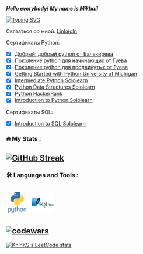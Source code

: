 ***Hello everybody! My name is Mikhail***

[![Typing SVG](https://readme-typing-svg.demolab.com?font=Fira+Code&pause=1000&width=435&lines=I+am+a+Python+developer)](https://git.io/typing-svg)

Связаться со мной:
[Linkedln](https://linkedin.com/in/iurinmikhail)

Сертификаты Python:
- [X] [Добрый, добрый python от Балакирева](https://stepik.org/cert/1712915)
- [X] [Поколение python для начинающих от Гуева](https://stepik.org/cert/1585195)
- [X] [Поколение python для продвинутых от Гуева](https://stepik.org/cert/1627241)
- [X] [Getting Started with Python University of Michigan](https://www.coursera.org/account/accomplishments/certificate/QV65R2U4XHD5)
- [X] [Intermediate Python Sololearn](https://www.sololearn.com/certificates/CT-IPMURTM9)
- [X] [Python Data Structures Sololearn](https://www.sololearn.com/certificates/CT-U0FYKAYB)
- [X] [Python HackerRank](https://www.hackerrank.com/certificates/f5fa3084d2fd)
- [X] [Introduction to Python Sololearn](https://www.sololearn.com/certificates/CC-DG7RZZND)

Сертификаты SQL:
- [X] [Introduction to SQL Sololearn](https://www.sololearn.com/certificates/CC-FK6EL8R3)

### :fire: My Stats :
[![GitHub Streak](http://github-readme-streak-stats.herokuapp.com?user=iurinmikhail&theme=dark&background=000000)](https://git.io/streak-stats)
---
### :hammer_and_wrench: Languages and Tools :
<img src="https://github.com/devicons/devicon/blob/master/icons/python/python-original-wordmark.svg" title="Python" alt="Python" width="60" height="60"/>&nbsp;
<img src="https://github.com/devicons/devicon/blob/master/icons/sqlite/sqlite-original-wordmark.svg" title="SQLite" alt="SQLite" width="60" height="60"/>&nbsp;
---
[![codewars](https://www.codewars.com/users/myuri001/badges/large)](https://www.codewars.com/users/myuri001)   
---
[![KnlnKS's LeetCode stats](https://leetcode-stats-six.vercel.app/api?username=myurin001&theme=dark)](https://leetcode.com/myurin001/)



